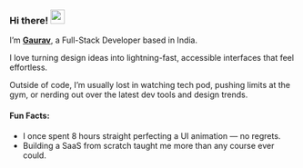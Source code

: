 ### Hi there! <img src="https://emojis.slackmojis.com/emojis/images/1536351075/4594/blob-wave.gif" width="25"/>

I’m [**Gaurav**](https://gauravsingh.co.in/), a Full-Stack Developer based in India.

I love turning design ideas into lightning-fast, accessible interfaces that feel effortless.

Outside of code, I’m usually lost in watching tech pod, pushing limits at the gym, or nerding out over the latest dev tools and design trends.

#### Fun Facts:

* I once spent 8 hours straight perfecting a UI animation — no regrets.
* Building a SaaS from scratch taught me more than any course ever could.
